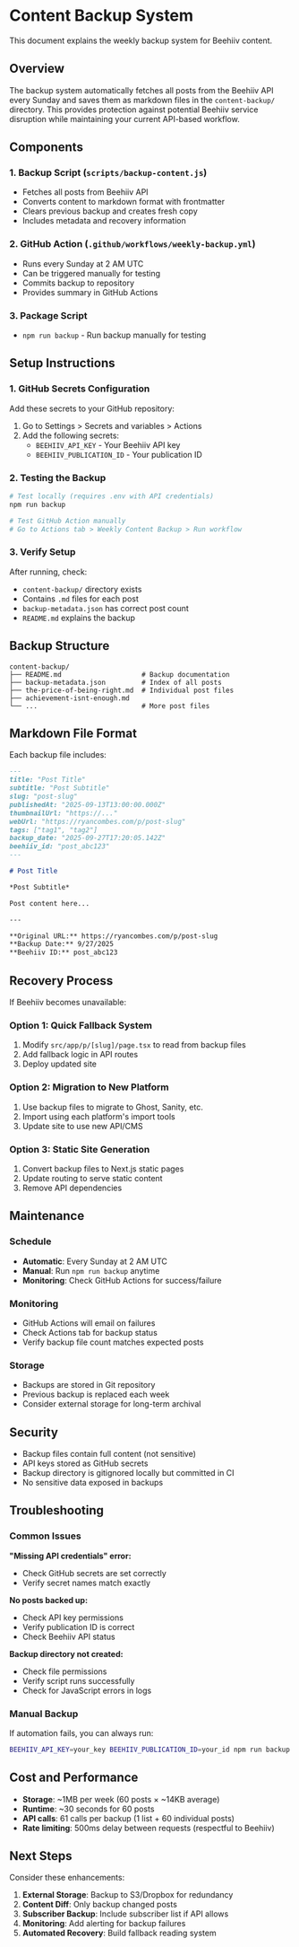 # Content Backup System

This document explains the weekly backup system for Beehiiv content.

## Overview

The backup system automatically fetches all posts from the Beehiiv API every Sunday and saves them as markdown files in the `content-backup/` directory. This provides protection against potential Beehiiv service disruption while maintaining your current API-based workflow.

## Components

### 1. Backup Script (`scripts/backup-content.js`)
- Fetches all posts from Beehiiv API
- Converts content to markdown format with frontmatter
- Clears previous backup and creates fresh copy
- Includes metadata and recovery information

### 2. GitHub Action (`.github/workflows/weekly-backup.yml`)
- Runs every Sunday at 2 AM UTC
- Can be triggered manually for testing
- Commits backup to repository
- Provides summary in GitHub Actions

### 3. Package Script
- `npm run backup` - Run backup manually for testing

## Setup Instructions

### 1. GitHub Secrets Configuration

Add these secrets to your GitHub repository:

1. Go to Settings > Secrets and variables > Actions
2. Add the following secrets:
   - `BEEHIIV_API_KEY` - Your Beehiiv API key
   - `BEEHIIV_PUBLICATION_ID` - Your publication ID

### 2. Testing the Backup

```bash
# Test locally (requires .env with API credentials)
npm run backup

# Test GitHub Action manually
# Go to Actions tab > Weekly Content Backup > Run workflow
```

### 3. Verify Setup

After running, check:
- `content-backup/` directory exists
- Contains `.md` files for each post
- `backup-metadata.json` has correct post count
- `README.md` explains the backup

## Backup Structure

```
content-backup/
├── README.md                    # Backup documentation
├── backup-metadata.json         # Index of all posts
├── the-price-of-being-right.md  # Individual post files
├── achievement-isnt-enough.md
└── ...                          # More post files
```

## Markdown File Format

Each backup file includes:

```markdown
---
title: "Post Title"
subtitle: "Post Subtitle"
slug: "post-slug"
publishedAt: "2025-09-13T13:00:00.000Z"
thumbnailUrl: "https://..."
webUrl: "https://ryancombes.com/p/post-slug"
tags: ["tag1", "tag2"]
backup_date: "2025-09-27T17:20:05.142Z"
beehiiv_id: "post_abc123"
---

# Post Title

*Post Subtitle*

Post content here...

---

**Original URL:** https://ryancombes.com/p/post-slug
**Backup Date:** 9/27/2025
**Beehiiv ID:** post_abc123
```

## Recovery Process

If Beehiiv becomes unavailable:

### Option 1: Quick Fallback System
1. Modify `src/app/p/[slug]/page.tsx` to read from backup files
2. Add fallback logic in API routes
3. Deploy updated site

### Option 2: Migration to New Platform
1. Use backup files to migrate to Ghost, Sanity, etc.
2. Import using each platform's import tools
3. Update site to use new API/CMS

### Option 3: Static Site Generation
1. Convert backup files to Next.js static pages
2. Update routing to serve static content
3. Remove API dependencies

## Maintenance

### Schedule
- **Automatic**: Every Sunday at 2 AM UTC
- **Manual**: Run `npm run backup` anytime
- **Monitoring**: Check GitHub Actions for success/failure

### Monitoring
- GitHub Actions will email on failures
- Check Actions tab for backup status
- Verify backup file count matches expected posts

### Storage
- Backups are stored in Git repository
- Previous backup is replaced each week
- Consider external storage for long-term archival

## Security

- Backup files contain full content (not sensitive)
- API keys stored as GitHub secrets
- Backup directory is gitignored locally but committed in CI
- No sensitive data exposed in backups

## Troubleshooting

### Common Issues

**"Missing API credentials" error:**
- Check GitHub secrets are set correctly
- Verify secret names match exactly

**No posts backed up:**
- Check API key permissions
- Verify publication ID is correct
- Check Beehiiv API status

**Backup directory not created:**
- Check file permissions
- Verify script runs successfully
- Check for JavaScript errors in logs

### Manual Backup

If automation fails, you can always run:
```bash
BEEHIIV_API_KEY=your_key BEEHIIV_PUBLICATION_ID=your_id npm run backup
```

## Cost and Performance

- **Storage**: ~1MB per week (60 posts × ~14KB average)
- **Runtime**: ~30 seconds for 60 posts
- **API calls**: 61 calls per backup (1 list + 60 individual posts)
- **Rate limiting**: 500ms delay between requests (respectful to Beehiiv)

## Next Steps

Consider these enhancements:

1. **External Storage**: Backup to S3/Dropbox for redundancy
2. **Content Diff**: Only backup changed posts
3. **Subscriber Backup**: Include subscriber list if API allows
4. **Monitoring**: Add alerting for backup failures
5. **Automated Recovery**: Build fallback reading system
